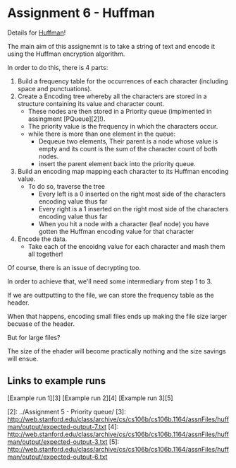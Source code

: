 # Assignment 6 - Huffman 

Details for [Huffman][1]!

The main aim of this assignemnt is to take a string of text and encode it using the Huffman encryption algorithm.

In order to do this, there is 4 parts:
1. Build a frequency table for the occurrences of each character (including space and punctuations).
2. Create a Encoding tree whereby all the characters are stored in a structure containing its value and character count.
    * These nodes are then stored in a Priority queue (implmented in assingment [PQueue][2]!). 
    * The priority value is the frequency in which the characters occur.
    * while there is more than one element in the queue:
        * Dequeue two elements, Their parent is a node whose value is empty and its count is the sum of the character count of both nodes.
        * insert the parent element back into the priority queue.
3. Build an encoding map mapping each character to its Huffman encoding value.
    * To do so, traverse the tree
        * Every left is a 0 inserted on the right most side of the characters encoding value thus far
        * Every right is a 1 inserted on the right most side of the characters encoding value thus far
        * When you hit a node with a character (leaf node) you have gotten the Huffman encoding value for that character
4. Encode the data.
    * Take each of the encoidng value for each character and mash them all together!

Of course, there is an issue of decrypting too.

In order to achieve that, we'll need some intermediary from step 1 to 3.

If we are outtputting to the file, we can store the frequency table as the header.

When that happens, encoding small files ends up making the file size larger becuase of the header.

But for large files?

The size of the ehader will become practically nothing and the size savings will ensue.

## Links to example runs

[Example run 1][3]
[Example run 2][4]
[Example run 3][5]

[1]: http://web.stanford.edu/class/archive/cs/cs106b/cs106b.1164//assn/huffman.html
[2]: ../Assignment 5 - Priority queue/ 
[3]: http://web.stanford.edu/class/archive/cs/cs106b/cs106b.1164/assnFiles/huffman/output/expected-output-7.txt
[4]: http://web.stanford.edu/class/archive/cs/cs106b/cs106b.1164/assnFiles/huffman/output/expected-output-3.txt
[5]: http://web.stanford.edu/class/archive/cs/cs106b/cs106b.1164/assnFiles/huffman/output/expected-output-6.txt